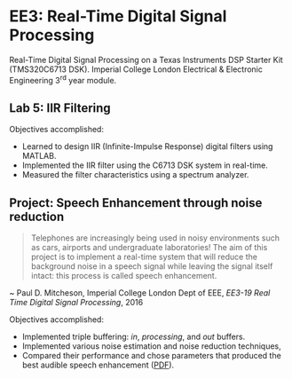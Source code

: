 # EE3: Real-Time Digital Signal Processing
Real-Time Digital Signal Processing on a Texas Instruments DSP Starter Kit (TMS320C6713 DSK). Imperial College London Electrical &amp; Electronic Engineering 3<sup>rd</sup> year module.

## Lab 5: IIR Filtering

Objectives accomplished:
* Learned to design IIR (Infinite-Impulse Response) digital filters using MATLAB.
* Implemented the IIR filter using the C6713 DSK system in real-time.
* Measured the filter characteristics using a spectrum analyzer.

## Project: Speech Enhancement through noise reduction

> Telephones are increasingly being used in noisy environments such as cars, airports and undergraduate laboratories! The aim of this project is to implement a real-time system that will reduce the background noise in a speech signal while leaving the signal itself intact: this process is called speech enhancement.

~ Paul D. Mitcheson, Imperial College London Dept of EEE, *EE3-19 Real Time Digital Signal Processing*, 2016

Objectives accomplished:
* Implemented triple buffering: *in*, *processing*, and *out* buffers.
* Implemented various noise estimation and noise reduction techniques,
* Compared their performance and chose parameters that produced the best audible speech enhancement ([PDF](/speech-enhancement/EusebiusN_And_PrahnavS_RTDSP_Project.pdf)).
